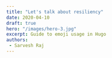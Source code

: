 ```yaml
---
title: "Let's talk about resiliency"
date: 2020-04-10
draft: true
hero: "/images/hero-3.jpg"
excerpt: Guide to emoji usage in Hugo
authors: 
 - Sarvesh Raj
---
```


